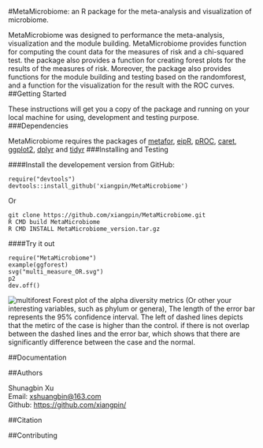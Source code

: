 #MetaMicrobiome: an R package for the meta-analysis and visualization of microbiome.

MetaMicrobiome was designed to performance the meta-analysis, visualization and the module building. MetaMicrobiome provides function for computing the count data for the measures of risk and a chi-squared test. the package also provides a function for creating forest plots for the results of the measures of risk. Moreover, the package also provides functions for the module building and testing based on the randomforest, and a function for the visualization for the result with the ROC curves.
##Getting Started

These instructions will get you a copy of the package and running on your local machine for using, development and testing purpose.
###Dependencies

MetaMicrobiome requires the packages of [metafor](http://www.metafor-project.org/doku.php/installation), [eipR](https://cran.r-project.org/web/packages/epiR/index.html), [pROC](https://cran.r-project.org/web/packages/pROC/index.html), [caret](https://cran.r-project.org/web/packages/caret/index.html), [ggplot2](https://cran.r-project.org/web/packages/ggplot2/index.html), [dplyr](https://cran.r-project.org/web/packages/dplyr/index.html) and [tidyr](https://cran.r-project.org/web/packages/tidyr/index.html)
###Installing and Testing

####Install the developement version from GitHub:

```
require("devtools")
devtools::install_github('xiangpin/MetaMicrobiome')
```
Or 
```
git clone https://github.com/xiangpin/MetaMicrobiome.git
R CMD build MetaMicrobiome
R CMD INSTALL MetaMicrobiome_version.tar.gz
```
####Try it out

```
require("MetaMicrobiome")
example(ggforest)
svg("multi_measure_OR.svg")
p2
dev.off()
```
![multiforest](./test/multi_measure_OR.png)
Forest plot of the alpha diversity metrics (Or other your interesting variables, such as phylum or genera), The length of the error bar represents the 95% confidence interval. The left of dashed lines depicts that the metirc of the case is higher than the control. if there is not overlap between the dashed lines and the error bar, which shows that there are significantly difference between the case and the normal.

##Documentation


##Authors

Shunagbin Xu  
Email: xshuangbin@163.com  
Github: https://github.com/xiangpin/

##Citation

##Contributing

